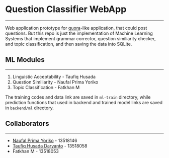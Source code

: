 # Question Classifier WebApp
-------

Web application prototype for [quora](https://quora.com)-like application, that could post questions. But this repo is just the implementation of Machine Learning Systems that implement grammar corrector, question similiarity checker, and topic classification, and then saving the data into SQLite.

## ML Modules
-------

1. Linguistic Acceptability - Taufiq Husada
2. Question Similiarity - Naufal Prima Yoriko
3. Topic Classification - Fatkhan M

The training codes and data link are saved in `ml-train` directory, while prediction functions that used in backend and trained model links are saved in `backend/ml` directory.

## Collaborators
-------

- [Naufal Prima Yoriko](https://github.com/primayoriko) -  13518146
- [Taufiq Husada Daryanto](https://github.com/taufiqhusada) -  13518058
- Fatkhan M -  13518053
 